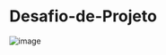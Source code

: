 # Desafio-de-Projeto
![image](https://github.com/user-attachments/assets/10b201cb-9836-4e63-97c3-596c8decd8bd)
